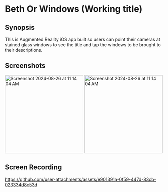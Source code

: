 # Beth Or Windows (Working title)

## Synopsis 

This is Augmented Reality iOS app built so users can point their cameras at stained glass windows to see the title and tap the windows to be brought to their descriptions.

## Screenshots

<img width="250" alt="Screenshot 2024-08-26 at 11 14 04 AM" src="https://github.com/user-attachments/assets/dc49c79f-c205-49de-a040-44748863b051">

<img width="250" alt="Screenshot 2024-08-26 at 11 14 04 AM" src="https://github.com/user-attachments/assets/bae522f0-041e-4c52-8f1d-d992dc9b62d8">



## Screen Recording
https://github.com/user-attachments/assets/e901391a-0f59-447d-83cb-023334d8c53d

